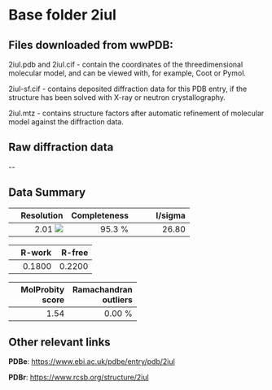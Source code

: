 # Base folder 2iul

## Files downloaded from wwPDB:

2iul.pdb and 2iul.cif - contain the coordinates of the threedimensional molecular model, and can be viewed with, for example, Coot or Pymol.

2iul-sf.cif - contains deposited diffraction data for this PDB entry, if the structure has been solved with X-ray or neutron crystallography.

2iul.mtz - contains structure factors after automatic refinement of molecular model against the diffraction data.

## Raw diffraction data

--<br> 

## Data Summary
|   | Resolution | Completeness| I/sigma |
|---|-------------:|----------------:|--------------:|
|   |2.01 <img src="https://latex.codecogs.com/svg.latex?{\mbox{\normalfont\AA}}"/>|95.3  %|<img width=50/>26.80|

|   | **R-work**| **R-free**   
|---|-------------:|----------------:|           
||0.1800|0.2200|

|   |**MolProbity<br>score**| **Ramachandran<br>outliers** 
|---|-------------:|----------------:|
||1.54|0.00 %|

## Other relevant links 
**PDBe**:  https://www.ebi.ac.uk/pdbe/entry/pdb/2iul
 
**PDBr**: https://www.rcsb.org/structure/2iul 

